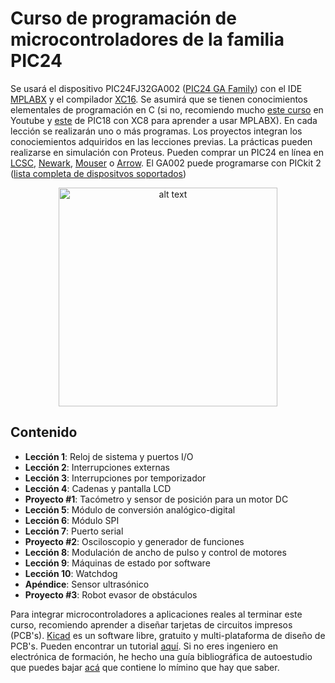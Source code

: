 # Curso de programación de microcontroladores de la familia PIC24

Se usará el dispositivo PIC24FJ32GA002 ([PIC24 GA Family](https://www.microchip.com/design-centers/16-bit/pic24f/pic24f-ga)) con el IDE [MPLABX](https://www.microchip.com/mplab/mplab-x-ide) y el compilador [XC16](https://www.microchip.com/mplab/compilers). Se asumirá que se tienen conocimientos elementales de programación en C (si no, recomiendo mucho [este curso](https://www.youtube.com/playlist?list=PLn9-gi1mj5U7BjN4O-6QkbdtUpXcrF24_) en Youtube y [este](https://www.youtube.com/watch?v=aUVQFtbSf-o&list=PL30JuOneaGsk2pllg0RL9DpVJ1xL3AZ9Q) de PIC18 con XC8 para aprender a usar MPLABX). En cada lección se realizarán uno o más programas. Los proyectos integran los conociemientos adquiridos en las lecciones previas. La prácticas pueden realizarse en simulación con Proteus. Pueden comprar un PIC24 en línea en [LCSC](https://lcsc.com/), [Newark](https://mexico.newark.com/), [Mouser](https://www.mouser.mx/) o [Arrow](https://www.arrow.com/es-mx). El GA002 puede programarse con PICkit 2 ([lista completa de dispositvos soportados](http://ww1.microchip.com/downloads/en/devicedoc/pickit%202%20readme%20v2-61-00%20(a).txt))

<p align="center">
<img src="https://www.microchip.com/_images/products/medium/57adddfdb5451553ff51f83fb41bda7e.png" alt="alt text" width="350">
</p>

## Contenido
* **Lección 1**: Reloj de sistema y puertos I/O
* **Lección 2**: Interrupciones externas
* **Lección 3**: Interrupciones por temporizador
* **Lección 4**: Cadenas y pantalla LCD
* **Proyecto #1**: Tacómetro y sensor de posición para un motor DC
* **Lección 5**: Módulo de conversión analógico-digital
* **Lección 6**: Módulo SPI 
* **Lección 7**: Puerto serial
* **Proyecto #2**: Osciloscopio y generador de funciones
* **Lección 8**: Modulación de ancho de pulso y control de motores
* **Lección 9**: Máquinas de estado por software
* **Lección 10**: Watchdog
* **Apéndice**: Sensor ultrasónico
* **Proyecto #3**: Robot evasor de obstáculos 

Para integrar microcontroladores a aplicaciones reales al terminar este curso, recomiendo aprender a diseñar tarjetas de circuitos impresos (PCB's). [Kicad](https://kicad-pcb.org/) es un software libre, gratuito y multi-plataforma de diseño de PCB's. Pueden encontrar un tutorial [aquí](https://www.youtube.com/watch?v=lU2Gf3N5FKU&list=PLZSon0M-jxwpjtdCv7tn4ctO5AwBz124T&index=2&t=1s). Si no eres ingeniero en electrónica de formación, he hecho una guía bibliográfica de autoestudio que puedes bajar [acá](https://www.dropbox.com/s/0uosd3a8i9akrq0/Guia_Ing_Electronica.pdf?dl=0) que contiene lo mímino que hay que saber. 
